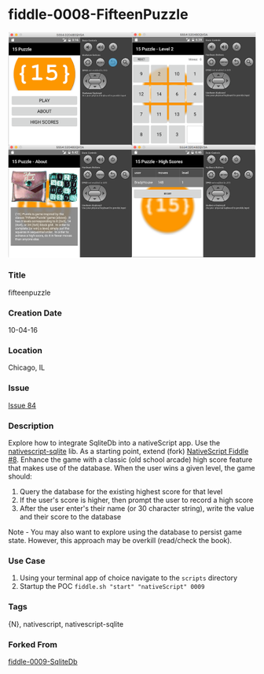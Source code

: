 fiddle-0008-FifteenPuzzle
======

![Screenshot](screenshot.png)


### Title

fifteenpuzzle


### Creation Date

10-04-16


### Location

Chicago, IL


### Issue

[Issue 84](https://github.com/bradyhouse/house/issues/84)


### Description

Explore how to integrate SqliteDb into a nativeScript app.   Use the [nativescript-sqlite](https://www.npmjs.com/package/nativescript-sqlite) lib.  As a starting point, extend  (fork) [NativeScript Fiddle #8](https://github.com/bradyhouse/house/tree/master/fiddles/nativeScript/fiddle-0008-FifteenPuzzle).  Enhance the game with a classic (old school arcade) high score feature that makes use of the database. When the user wins a given level, the game should: 
1.  Query the database for the existing highest score for that level
2.  If the user's score is higher, then prompt the user to record a high score
3.  After the user enter's their name (or 30 character string), write the value and their score to the database

Note - You may also want to explore using the database to persist game state.  However, this approach may be overkill (read/check the book).

### Use Case

1.  Using your terminal app of choice navigate to the `scripts` directory
2.  Startup the POC `fiddle.sh "start" "nativeScript" 0009`


### Tags

{N}, nativescript, nativescript-sqlite


### Forked From

[fiddle-0009-SqliteDb](../fiddle-0008-FifteenPuzzle)
